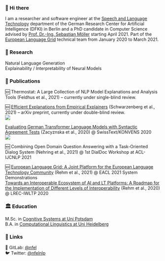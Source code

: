 ### :wave: Hi there
I am a researcher and software engineer at the [Speech and Language Technology](https://www.dfki.de/en/web/research/research-departments/speech-and-language-technology/) department of the German Research Center for Artificial Intelligence (DFKI) in Berlin and a PhD candidate in Computer Science advised by [Prof. Dr.-Ing. Sebastian Möller](https://www.qu.tu-berlin.de/menue/team/professur/parameter/en/) starting April 2021. Part of the [European Language Grid](https://live.european-language-grid.eu/) technical team from January 2020 to March 2021.

### :telescope: Research
Natural Language Generation  
Explainability / Interpretability of Neural Models  

### :newspaper: Publications
🆕 Thermostat: A Large Collection of NLP Model Explanations and Analysis Tools (Feldhus et al., 2021) – currently under single-blind review.

🆕 [Efficient Explanations from Empirical Explainers](https://arxiv.org/pdf/2103.15429.pdf) (Schwarzenberg et al., 2021) – arXiv preprint, currently under double-blind review.  
<a align="center" href="https://github.com/DFKI-NLP/emp-exp">
   <img src="https://github-readme-stats.vercel.app/api/pin/?username=dfki-nlp&repo=emp-exp&show_owner=true"/>
</a>

[Evaluating German Transformer Language Models with Syntactic Agreement Tests](https://arxiv.org/pdf/2007.03765.pdf) (Zacyznska et al., 2020) @ SwissText/KONVENS 2020  
<a align="center" href="https://github.com/dfki-nlp/gevalm">
   <img src="https://github-readme-stats.vercel.app/api/pin/?username=dfki-nlp&repo=gevalm&show_owner=true"/>
</a>

🆕 Combining Open Domain Question Answering with a Task-Oriented Dialog System (Nehring et al., 2021) @ 1st DialDoc Workshop at ACL-IJCNLP 2021

🆕 [European Language Grid: A Joint Platform for the European Language Technology Community](https://www.aclweb.org/anthology/2021.eacl-demos.26/) (Rehm et al., 2021) @ EACL 2021 System Demonstrations  
[Towards an Interoperable Ecosystem of AI and LT Platforms: A Roadmap for the Implementation of Different Levels of Interoperability](https://arxiv.org/pdf/2004.08355.pdf) (Rehm et al., 2020) @ LREC-IWLTP 2020  


### :classical_building: Education
M.Sc. in [Cognitive Systems at Uni Potsdam](https://www.ling.uni-potsdam.de/cogsys/index.html)  
B.A. in [Computational Linguistics at Uni Heidelberg](https://www.cl.uni-heidelberg.de/)

### :pushpin: Links
🦊 GitLab: [@nfel](https://gitlab.com/nfel)  
:bird: Twitter: [@nfelnlp](https://twitter.com/nfelnlp)
